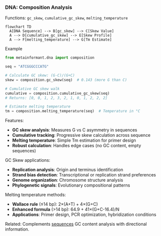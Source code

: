 ### DNA: Composition Analysis

Functions: `gc_skew`, `cumulative_gc_skew`, `melting_temperature`

```mermaid
flowchart TD
  A[DNA Sequence] --> B[gc_skew] --> C[Skew Value]
  A --> D[cumulative_gc_skew] --> E[Skew Profile]
  A --> F[melting_temperature] --> G[Tm Estimate]
```

Example

```python
from metainformant.dna import composition

seq = "ATCGGGCCCATG"

# Calculate GC skew: (G-C)/(G+C)
skew = composition.gc_skew(seq)  # 0.143 (more G than C)

# Cumulative GC skew walk
cumulative = composition.cumulative_gc_skew(seq)
# Returns: [0, 0, 1, 2, 3, 2, 1, 0, 1, 2, 2, 2]

# Estimate melting temperature
tm = composition.melting_temperature(seq)  # Temperature in °C
```

Features:
- **GC skew analysis**: Measures G vs C asymmetry in sequences
- **Cumulative tracking**: Progressive skew calculation across sequence
- **Melting temperature**: Simple Tm estimation for primer design
- **Robust calculation**: Handles edge cases (no GC content, empty sequences)

GC Skew applications:
- **Replication analysis**: Origin and terminus identification
- **Strand bias detection**: Transcriptional or replication strand preferences  
- **Genome organization**: Chromosome structure analysis
- **Phylogenetic signals**: Evolutionary compositional patterns

Melting temperature methods:
- **Wallace rule** (≤14 bp): 2×(A+T) + 4×(G+C)
- **Enhanced formula** (>14 bp): 64.9 + 41×(G+C-16.4)/N
- **Applications**: Primer design, PCR optimization, hybridization conditions

Related: Complements [sequences](./sequences.md) GC content analysis with directional information.
